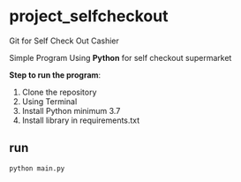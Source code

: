 # project_selfcheckout
Git for Self Check  Out Cashier


Simple Program Using **Python** for self checkout supermarket

**Step to run the program**:
1. Clone the repository
2. Using Terminal
3. Install Python minimum 3.7
4. Install library in requirements.txt 
## run 
```python
python main.py
```
